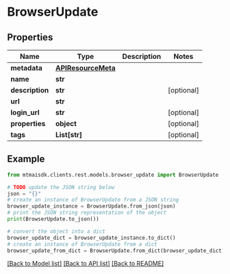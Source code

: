 # BrowserUpdate


## Properties

Name | Type | Description | Notes
------------ | ------------- | ------------- | -------------
**metadata** | [**APIResourceMeta**](APIResourceMeta.md) |  | 
**name** | **str** |  | 
**description** | **str** |  | [optional] 
**url** | **str** |  | 
**login_url** | **str** |  | [optional] 
**properties** | **object** |  | [optional] 
**tags** | **List[str]** |  | [optional] 

## Example

```python
from mtmaisdk.clients.rest.models.browser_update import BrowserUpdate

# TODO update the JSON string below
json = "{}"
# create an instance of BrowserUpdate from a JSON string
browser_update_instance = BrowserUpdate.from_json(json)
# print the JSON string representation of the object
print(BrowserUpdate.to_json())

# convert the object into a dict
browser_update_dict = browser_update_instance.to_dict()
# create an instance of BrowserUpdate from a dict
browser_update_from_dict = BrowserUpdate.from_dict(browser_update_dict)
```
[[Back to Model list]](../README.md#documentation-for-models) [[Back to API list]](../README.md#documentation-for-api-endpoints) [[Back to README]](../README.md)


